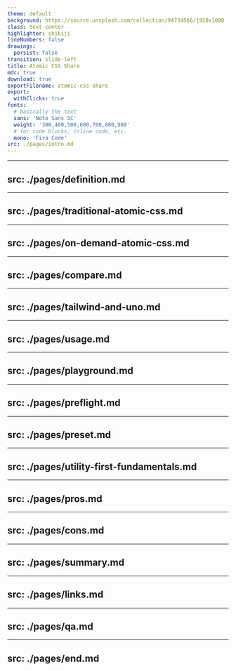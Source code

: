 ```yaml
---
theme: default
background: https://source.unsplash.com/collection/94734566/1920x1080
class: text-center
highlighter: shikiji
lineNumbers: false
drawings:
  persist: false
transition: slide-left
title: Atomic CSS Share
mdc: true
download: true
exportFilename: atomic-css-share
export:
  withClicks: true
fonts:
  # basically the text
  sans: 'Noto Sans SC'
  weight: '300,400,500,600,700,800,900'
  # for code blocks, inline code, etc.
  mono: 'Fira Code'
src: ./pages/intro.md
---
```


<!-- page intro -->

---
src: ./pages/definition.md
---

<!-- page definition -->

---
src: ./pages/traditional-atomic-css.md
---

<!-- page traditional-atomic-css -->

---
src: ./pages/on-demand-atomic-css.md
---

<!-- page on-demand-atomic-css -->

---
src: ./pages/compare.md
---

<!-- page compare -->

---
src: ./pages/tailwind-and-uno.md
---

<!-- page tailwind-and-uno -->

---
src: ./pages/usage.md
---

<!-- page usage -->

---
src: ./pages/playground.md
---

<!-- page playground -->

---
src: ./pages/preflight.md
---

<!-- page preflight -->

---
src: ./pages/preset.md
---

<!-- page preset -->

---
src: ./pages/utility-first-fundamentals.md
---

<!-- page utility-first-fundamentals -->

---
src: ./pages/pros.md
---

<!-- page pros -->

---
src: ./pages/cons.md
---

<!-- page cons -->

---
src: ./pages/summary.md
---

<!-- page summary -->

---
src: ./pages/links.md
---

<!-- page links -->

---
src: ./pages/qa.md
---

<!-- page qa -->

---
src: ./pages/end.md
---

<!-- page end -->
